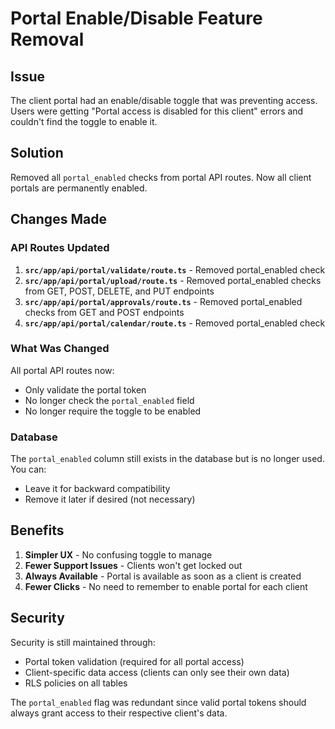 # Portal Enable/Disable Feature Removal

## Issue
The client portal had an enable/disable toggle that was preventing access. Users were getting "Portal access is disabled for this client" errors and couldn't find the toggle to enable it.

## Solution
Removed all `portal_enabled` checks from portal API routes. Now all client portals are permanently enabled.

## Changes Made

### API Routes Updated
1. **`src/app/api/portal/validate/route.ts`** - Removed portal_enabled check
2. **`src/app/api/portal/upload/route.ts`** - Removed portal_enabled checks from GET, POST, DELETE, and PUT endpoints
3. **`src/app/api/portal/approvals/route.ts`** - Removed portal_enabled checks from GET and POST endpoints
4. **`src/app/api/portal/calendar/route.ts`** - Removed portal_enabled check

### What Was Changed
All portal API routes now:
- Only validate the portal token
- No longer check the `portal_enabled` field
- No longer require the toggle to be enabled

### Database
The `portal_enabled` column still exists in the database but is no longer used. You can:
- Leave it for backward compatibility
- Remove it later if desired (not necessary)

## Benefits
1. **Simpler UX** - No confusing toggle to manage
2. **Fewer Support Issues** - Clients won't get locked out
3. **Always Available** - Portal is available as soon as a client is created
4. **Fewer Clicks** - No need to remember to enable portal for each client

## Security
Security is still maintained through:
- Portal token validation (required for all portal access)
- Client-specific data access (clients can only see their own data)
- RLS policies on all tables

The `portal_enabled` flag was redundant since valid portal tokens should always grant access to their respective client's data.
